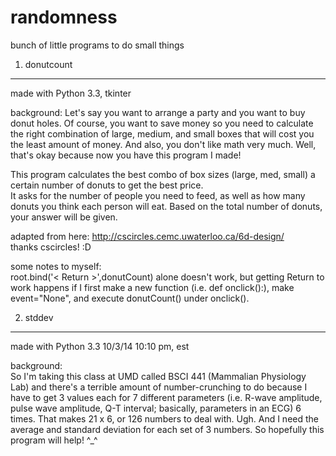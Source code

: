 randomness
==========

bunch of little programs to do small things

1. donutcount  
-------------  
made with Python 3.3, tkinter

background:
Let's say you want to arrange a party and you want to buy donut holes. Of course, you want to save money so you need to calculate the right combination of large, medium, and small boxes that will cost you the least amount of money. And also, you don't like math very much. Well, that's okay because now you have this program I made!   

This program calculates the best combo of box sizes (large, med, small) a certain number of donuts to get the best price.  
It asks for the number of people you need to feed, as well as how many donuts you think each person will eat. Based on the total number of donuts, your answer will be given.  

adapted from here: http://cscircles.cemc.uwaterloo.ca/6d-design/  
thanks cscircles! :D

some notes to myself:  
root.bind('< Return >',donutCount) alone doesn't work, but getting Return to work happens if I first make a new function (i.e. def onclick():), make event="None", and execute donutCount() under onclick(). 
 
2. stddev
---------
made with Python 3.3   10/3/14 10:10 pm, est

background:   
So I'm taking this class at UMD called BSCI 441 (Mammalian Physiology Lab) and there's a terrible amount of number-crunching to do because I have to get 3 values each for 7 different parameters (i.e. R-wave amplitude, pulse wave amplitude, Q-T interval; basically, parameters in an ECG) 6 times. That makes 21 x 6, or 126 numbers to deal with. Ugh. And I need the average and standard deviation for each set of 3 numbers. So hopefully this program will help! ^_^ 
